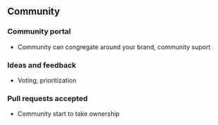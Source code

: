 ## Community

### Community portal

* Community can congregate around your brand, community suport

### Ideas and feedback

* Voting, prioritization

### Pull requests accepted

* Community start to take ownership



